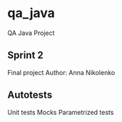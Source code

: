 # qa_java
QA Java Project

## Sprint 2
Final project 
Author: Anna Nikolenko

## Autotests
Unit tests
Mocks
Parametrized tests
